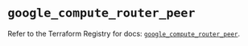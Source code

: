 # `google_compute_router_peer`

Refer to the Terraform Registry for docs: [`google_compute_router_peer`](https://registry.terraform.io/providers/hashicorp/google/5.27.0/docs/resources/compute_router_peer).
